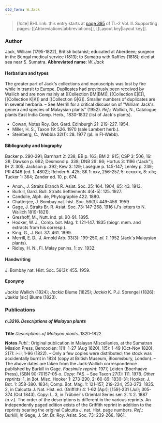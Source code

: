 ```yaml
---
std_form: W.Jack
---
```


> [!cite] BHL link: this entry starts at [page 395](https://www.biodiversitylibrary.org/page/33068637) of TL-2 Vol. II.
> Supporting pages: [[Abbreviations|abbreviations]], [[Layout key|layout key]].

### Author

Jack, William (1795-1822), British botanist; educated at Aberdeen; surgeon in the Bengal medical service (1813); to Sumatra with Raffles (1818); died at sea near S. Sumatra. 
**Abbreviated name**: *W. Jack*

#### Herbarium and types

The greater part of Jack's collections and manuscripts was lost by fire while in transit to Europe. Duplicates had previously been received by Wallich and are now mainly at [[Collection BM|BM]], [[Collection E|E]], [[Collection K|K]] and [[Collection G|G]]. Smaller numbers of duplicates are in several herbaria. – See Merrill for a critical discussion of "William Jack's genera and species of Malaysian plants" (1952).
*Ref*.: Wallich, N., Catalogue plants East India Comp. Herb., 1830-1832 (list of Jack's plants).
- Cowan, Notes Roy. Bot. Gard. Edinburgh 21: 219-227. 1954.
- Miller, H. S., Taxon 19: 526. 1970 (sale Lambert herb.).
- Steinberg, C., Webbia 32(1): 28. 1977 (pl. in FI-Webb).

#### Bibliography and biography

Backer p. 290-291; Barnhart 2: 238; BB p. 163; BM 2: 915; CSP 3: 506, 16: 38; Dawson p. 692; Desmond p. 338; DNB 29: 86; Hortus 3: 1196 ("Jack"); IH 2: 305; Jackson p. 392; Kew 3: 129; Lasègue p. 145-147; Lenley p. 239; PR 4346 (ed. 1: 4802); Rehder 5: 425; SK 1: xxv, 256-257, 5: ccxxxix, 8: xlix; Tucker 1: 364; Zander ed. 10, p. 674.
- Anon., J. Straits Branch R. Asiat. Soc. 25: 164. 1904, 65: 43. 1913.
- Burkill, Gard. Bull. Straits Settlements 4(4-5): 125. 1927.
- Candolle, Alph. de, Phytographie 422. 1880.
- Chatterjee, J. Bombay nat. hist. Soc. 56(3): 449-456. 1959.
- Gage, J. Straits Br. R. Asiat. Soc. 73: 147-268. 1916 (J's letters to N. Wallich 1819-1821).
- Greshoff, M., Nutt. ind. pl. 90-91. 1895.
- Hooker, W. J., Comp. bot. Mag. 1: 121-147. 1835 (biogr. mem. and extracts from his corresp.).
- King, G., J. Bot. 37: 461. 1899.
- Merrill, E. D., J. Arnold Arb. 33(3): 199-250, *pl. 1*. 1952 (Jack's Malaysian plants).
- Ridley, H. N., Fl. Malay penins. 1: xv. 1932.

#### Handwriting

J. Bombay nat. Hist. Soc. 56(3): 455. 1959.

#### Eponymy

*Jackia* Wallich (1824); *Jackia* Blume (1825); *Jackia* K. P.J. Sprengel (1826); *Jakkia* \[sic\] Blume (1823).

### Publications

##### n.3216. Descriptions of Malayan plants

**Title**
*Descriptions of Malayan plants*. 1820-1822.

**Notes**
*Publ*.: Original publication in Malayan Miscellanies, at the Sumatran Mission Press, Bencoolen: 1(1): 1-27 (Aug 1820), 1(5): 1-49 (Oct-Nov 1820), 2(7): i-iii, 1-96 (1822). – Only a few copies were distributed; the stock was accidentally burnt in 1824 (copy at British Museum, Bloomsbury, London). – The above dates are taken from the Jack-Wallich correspondence published by Burkill in Gage.
*Facsimile reprint*: 1977, Leiden (Boerhaave Press), ISBN 90-70157-05-x. *Copy*: FAS. – See Taxon 27(1): 111. 1978.
*Other reprints*:
1, in Bot. Misc. Hooker 1: 273-290, 2: 60-89. 1830-31; Hooker, J. Bot. 1: 358-380. 1834; Comp. Bot. Mag. 1: 121-157, 219-224, 253-273. 1835.
2, in Calcutta J. Nat. Hist. ed. (Griffith) 4: 1-62 (Apr); \[159\]-231 (Jul); 305-374 (Oct 1843).
*Copy*: L.
3, in Trübner's Oriental Series ser. 2. 1: 2. 1887 (n.v.).
The order of the descriptions is different in the various reprints. An independently paged edition exists of the Griffith reprint in addition to the reprints bearing the original Calcutta J.
nat. Hist. page numbers.
*Ref*.: Burkill, *in* Gage, J. Str. Br. Roy. Asiat. Soc. 73: 239-268. 1961.

